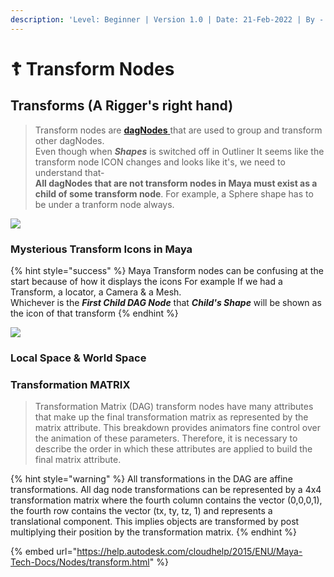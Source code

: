 ```yaml
---
description: 'Level: Beginner | Version 1.0 | Date: 21-Feb-2022 | By - Siddarth Mehra'
---
```


# ☦ Transform Nodes

## Transforms (A Rigger's right hand)

> Transform nodes are [**dagNodes** ](transform-nodes.md#dag-and-dag-hierarchy)that are used to group and transform other dagNodes. \
> Even though when _**Shapes**_ is switched off in Outliner It seems like the transform node ICON changes and looks like it's, we need to understand that-\
> **All dagNodes that are not transform nodes in Maya must exist as a child of some transform node**. For example, a Sphere shape has to be under a tranform node always.

![](../../.gitbook/assets/maya\_cgzPWEp8ty.gif)

### Mysterious Transform Icons in Maya

{% hint style="success" %}
Maya Transform nodes can be confusing at the start because of how it displays the icons For example If we had a Transform, a locator, a Camera & a Mesh.\
Whichever is the _**First Child DAG Node**_ that _**Child's Shape**_ will be shown as the icon of that transform
{% endhint %}

![](../../.gitbook/assets/maya\_3BkxPrmk2Y.gif)

### Local Space & World Space



### Transformation MATRIX

> Transformation Matrix (DAG) transform nodes have many attributes that make up the final transformation matrix as represented by the matrix attribute. This breakdown provides animators fine control over the animation of these parameters. Therefore, it is necessary to describe the order in which these attributes are applied to build the final matrix attribute.



{% hint style="warning" %}
All transformations in the DAG are affine transformations. All dag node transformations can be represented by a 4x4 transformation matrix where the fourth column contains the vector (0,0,0,1), the fourth row contains the vector (tx, ty, tz, 1) and represents a translational component. This implies objects are transformed by post multiplying their position by the transformation matrix.
{% endhint %}

{% embed url="https://help.autodesk.com/cloudhelp/2015/ENU/Maya-Tech-Docs/Nodes/transform.html" %}
